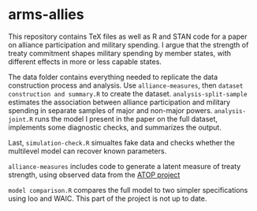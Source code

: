 # arms-allies
This repository contains TeX files as well as R and STAN code for a paper on alliance participation and military spending. I argue that the strength of treaty commitment shapes military spending by member states, with different effects in more or less capable states.  

The data folder contains everything needed to replicate the data construction process and analysis. Use `alliance-measures`, then `dataset construction and summary.R` to create the dataset. `analysis-split-sample` estimates the association between alliance participation and military spending in separate samples of major and non-major powers. `analysis-joint.R` runs the model I present in the paper on the full dataset, implements some diagnostic checks, and summarizes the output. 

Last, `simulation-check.R` simualtes fake data and checks whether the multilevel model can recover known parameters. 

`alliance-measures` includes code to generate a latent measure of treaty strength, using observed data from the [ATOP project](http://www.atopdata.org/)

`model comparison.R` compares the full model to two simpler specifications using loo and WAIC. This part of the project is not up to date. 

